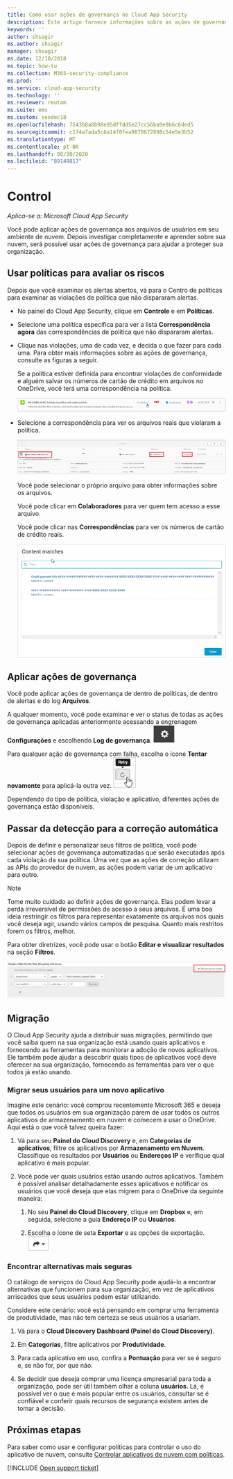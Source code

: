 ```yaml
---
title: Como usar ações de governança no Cloud App Security
description: Este artigo fornece informações sobre as ações de governança que você pode realizar no Cloud App Security para controlar o uso de aplicativos de nuvem da sua organização.
keywords: ''
author: shsagir
ms.author: shsagir
manager: shsagir
ms.date: 12/10/2018
ms.topic: how-to
ms.collection: M365-security-compliance
ms.prod: ''
ms.service: cloud-app-security
ms.technology: ''
ms.reviewer: reutam
ms.suite: ems
ms.custom: seodec18
ms.openlocfilehash: 7143b8a8b98e95dffdd5e27cc56ba9e9b6c6ded5
ms.sourcegitcommit: c174a7ada5c6a14f0fea9870672898c54e5e3b52
ms.translationtype: MT
ms.contentlocale: pt-BR
ms.lasthandoff: 08/30/2020
ms.locfileid: "89149817"
---
```

# <a name="control"></a>Control

*Aplica-se a: Microsoft Cloud App Security*

Você pode aplicar ações de governança aos arquivos de usuários em seu ambiente de nuvem. Depois investigar completamente e aprender sobre sua nuvem, será possível usar ações de governança para ajudar a proteger sua organização.

## <a name="use-policies-to-assess-risk"></a>Usar políticas para avaliar os riscos

Depois que você examinar os alertas abertos, vá para o Centro de políticas para examinar as violações de política que não dispararam alertas.

- No painel do Cloud App Security, clique em **Controle** e em **Políticas**.

- Selecione uma política específica para ver a lista **Correspondência agora** das correspondências de política que não dispararam alertas.

- Clique nas violações, uma de cada vez, e decida o que fazer para cada uma. Para obter mais informações sobre as ações de governança, consulte as figuras a seguir.

    Se a política estiver definida para encontrar violações de conformidade e alguém salvar os números de cartão de crédito em arquivos no OneDrive, você terá uma correspondência na política.

    ![Correspondências de PCI](media/pci-matches.png "correspondências de pci")

- Selecione a correspondência para ver os arquivos reais que violaram a política.

    ![Correspondências de conteúdo de PCI](media/pci-content-matches.png "correspondências de conteúdo de pci")

    Você pode selecionar o próprio arquivo para obter informações sobre os arquivos.

    Você pode clicar em **Colaboradores** para ver quem tem acesso a esse arquivo.

    Você pode clicar nas **Correspondências** para ver os números de cartão de crédito reais.

    ![Conteúdo corresponde a números de cartão de crédito](media/content-matches-ccn.png "conteúdo corresponde a números de cartão de crédito")

## <a name="apply-governance-actions"></a>Aplicar ações de governança

Você pode aplicar ações de governança de dentro de políticas, de dentro de alertas e do log **Arquivos**.

A qualquer momento, você pode examinar e ver o status de todas as ações de governança aplicadas anteriormente acessando a engrenagem **Configurações** e escolhendo **Log de governança**. ![Ícone de configurações](media/settings-icon.png "Ícone de configurações")

Para qualquer ação de governança com falha, escolha o ícone **Tentar novamente** para aplicá-la outra vez. ![Ícone de repetição](media/retry-icon.png "ícone de tentar novamente")

Dependendo do tipo de política, violação e aplicativo, diferentes ações de governança estão disponíveis.

## <a name="move-from-detection-to-automatic-remediation"></a>Passar da detecção para a correção automática

Depois de definir e personalizar seus filtros de política, você pode selecionar ações de governança automatizadas que serão executadas após cada violação da sua política.
Uma vez que as ações de correção utilizam as APIs do provedor de nuvem, as ações podem variar de um aplicativo para outro.

> [!NOTE]
> Tome muito cuidado ao definir ações de governança. Elas podem levar a perda irreversível de permissões de acesso a seus arquivos.
> É uma boa ideia restringir os filtros para representar exatamente os arquivos nos quais você deseja agir, usando vários campos de pesquisa. Quanto mais restritos forem os filtros, melhor.
>
> Para obter diretrizes, você pode usar o botão **Editar e visualizar resultados** na seção **Filtros**.

![Editar e visualizar resultados da política de arquivos](media/file-policy-edit-and-preview-results.png "edição de política de arquivo e visualizar os resultados")

## <a name="migration"></a>Migração

O Cloud App Security ajuda a distribuir suas migrações, permitindo que você saiba quem na sua organização está usando quais aplicativos e fornecendo as ferramentas para monitorar a adoção de novos aplicativos. Ele também pode ajudar a descobrir quais tipos de aplicativos você deve oferecer na sua organização, fornecendo as ferramentas para ver o que todos já estão usando.

### <a name="migrate-your-users-to-a-new-app"></a>Migrar seus usuários para um novo aplicativo

Imagine este cenário: você comprou recentemente Microsoft 365 e deseja que todos os usuários em sua organização parem de usar todos os outros aplicativos de armazenamento em nuvem e comecem a usar o OneDrive. Aqui está o que você talvez queira fazer:

1. Vá para seu **Painel do Cloud Discovery** e, em **Categorias de aplicativos**, filtre os aplicativos por **Armazenamento em Nuvem**. Classifique os resultados por **Usuários** ou **Endereços IP** e verifique qual aplicativo é mais popular.

2. Você pode ver quais usuários estão usando outros aplicativos. Também é possível analisar detalhadamente esses aplicativos e notificar os usuários que você deseja que elas migrem para o OneDrive da seguinte maneira:

    1. No seu **Painel do Cloud Discovery**, clique em **Dropbox** e, em seguida, selecione a guia **Endereço IP** ou **Usuários**.

    2. Escolha o ícone de seta **Exportar** e as opções de exportação. ![Ícone de seta](media/arrow-icon.png "Ícone de seta")

### <a name="find-more-secure-alternatives"></a>Encontrar alternativas mais seguras

O catálogo de serviços do Cloud App Security pode ajudá-lo a encontrar alternativas que funcionem para sua organização, em vez de aplicativos arriscados que seus usuários podem estar utilizando.

Considere este cenário: você está pensando em comprar uma ferramenta de produtividade, mas não tem certeza se seus usuários a usariam.

1. Vá para o **Cloud Discovery Dashboard (Painel do Cloud Discovery)**.

2. Em **Categorias**, filtre aplicativos por **Produtividade**.

3. Para cada aplicativo em uso, confira a **Pontuação** para ver se é seguro e, se não for, por que não.

4. Se decidir que deseja comprar uma licença empresarial para toda a organização, pode ser útil também olhar a coluna **usuários**. Lá, é possível ver o que é mais popular entre os usuários, consultar se é confiável e conferir quais recursos de segurança existem antes de tomar a decisão.

## <a name="next-steps"></a>Próximas etapas

Para saber como usar e configurar políticas para controlar o uso do aplicativo de nuvem, consulte [Controlar aplicativos de nuvem com políticas](control-cloud-apps-with-policies.md).

[!INCLUDE [Open support ticket](includes/support.md)]
